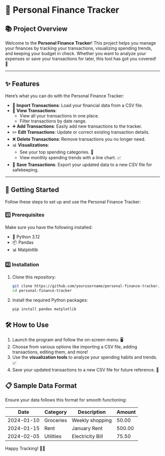 # 💸 Personal Finance Tracker

## 📚 Project Overview
Welcome to the **Personal Finance Tracker**! This project helps you manage your finances by tracking your transactions, visualizing spending trends, and keeping your budget in check. Whether you want to analyze your expenses or save your transactions for later, this tool has got you covered! 🎉

---

## ✨ Features
Here’s what you can do with the Personal Finance Tracker:

- 📂 **Import Transactions**: Load your financial data from a CSV file.
- 👀 **View Transactions**:
  - View all your transactions in one place.
  - Filter transactions by date range.
- ➕ **Add Transactions**: Easily add new transactions to the tracker.
- ✏️ **Edit Transactions**: Update or correct existing transaction details.
- ❌ **Delete Transactions**: Remove transactions you no longer need.
- 📊 **Visualizations**:
  - See your top spending categories. 🛒
  - View monthly spending trends with a line chart. 📈
- 💾 **Save Transactions**: Export your updated data to a new CSV file for safekeeping.

---

## 🚀 Getting Started
Follow these steps to set up and use the Personal Finance Tracker:

### 1️⃣ Prerequisites
Make sure you have the following installed:
- 🐍 Python 3.12
- 📦 Pandas
- 📊 Matplotlib

### 2️⃣ Installation
1. Clone this repository:
   ```bash
   git clone https://github.com/yourusername/personal-finance-tracker.git
   cd personal-finance-tracker
   ```
2. Install the required Python packages:
   ```bash
   pip install pandas matplotlib
   ```

## 🛠️ How to Use
1. Launch the program and follow the on-screen menu. 🖥️
2. Choose from various options like importing a CSV file, adding transactions, editing them, and more!
3. Use the **visualization tools** to analyze your spending habits and trends. 📈
4. Save your updated transactions to a new CSV file for future reference. 💾


## 📋 Sample Data Format
Ensure your data follows this format for smooth functioning:

| Date       | Category     | Description       | Amount  |
|------------|--------------|-------------------|---------|
| 2024-01-10 | Groceries    | Weekly shopping   | 50.00   |
| 2024-01-15 | Rent         | January Rent      | 500.00  |
| 2024-02-05 | Utilities    | Electricity Bill  | 75.50   |

Happy Tracking! 🤑✨  
